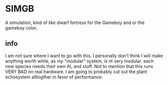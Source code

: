 # SIMGB
A simulation, kind of like dwarf fortress for the Gameboy and or the gameboy color.

## info
I am not sure where I want to go with this. I personally don't think I will make anything worth while, as my "modular" system, is nt very modular. each new species needs their own AI, and stuff. Not to mention that this runs VERY BAD on real hardware. I am going to probably cut out the plant echosystem alltogther in favor of performance.
